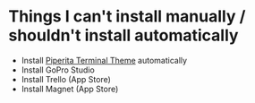 # Things I can't install manually / shouldn't install automatically

* Install [Piperita Terminal Theme](https://github.com/killfall/terminal-piperita) automatically
* Install GoPro Studio
* Install Trello (App Store)
* Install Magnet (App Store)
